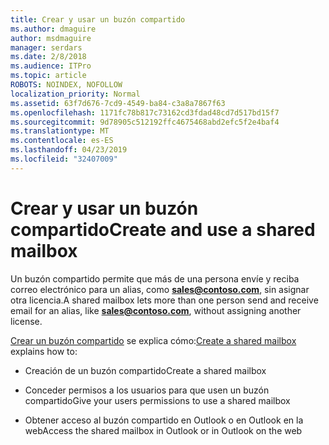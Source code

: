 ```yaml
---
title: Crear y usar un buzón compartido
ms.author: dmaguire
author: msdmaguire
manager: serdars
ms.date: 2/8/2018
ms.audience: ITPro
ms.topic: article
ROBOTS: NOINDEX, NOFOLLOW
localization_priority: Normal
ms.assetid: 63f7d676-7cd9-4549-ba84-c3a8a7867f63
ms.openlocfilehash: 1171fc78b817c73162cd3fdad48cd7d517bd15f7
ms.sourcegitcommit: 9d78905c512192ffc4675468abd2efc5f2e4baf4
ms.translationtype: MT
ms.contentlocale: es-ES
ms.lasthandoff: 04/23/2019
ms.locfileid: "32407009"
---
```

# <a name="create-and-use-a-shared-mailbox"></a><span data-ttu-id="4eaa7-102">Crear y usar un buzón compartido</span><span class="sxs-lookup"><span data-stu-id="4eaa7-102">Create and use a shared mailbox</span></span>

<span data-ttu-id="4eaa7-103">Un buzón compartido permite que más de una persona envíe y reciba correo electrónico para un alias, como **sales@contoso.com**, sin asignar otra licencia.</span><span class="sxs-lookup"><span data-stu-id="4eaa7-103">A shared mailbox lets more than one person send and receive email for an alias, like **sales@contoso.com**, without assigning another license.</span></span>
  
<span data-ttu-id="4eaa7-104">[Crear un buzón compartido](https://support.office.com/article/Create-a-shared-mailbox-871a246d-3acd-4bba-948e-5de8be0544c9) se explica cómo:</span><span class="sxs-lookup"><span data-stu-id="4eaa7-104">[Create a shared mailbox](https://support.office.com/article/Create-a-shared-mailbox-871a246d-3acd-4bba-948e-5de8be0544c9) explains how to:</span></span> 
  
- <span data-ttu-id="4eaa7-105">Creación de un buzón compartido</span><span class="sxs-lookup"><span data-stu-id="4eaa7-105">Create a shared mailbox</span></span>
    
- <span data-ttu-id="4eaa7-106">Conceder permisos a los usuarios para que usen un buzón compartido</span><span class="sxs-lookup"><span data-stu-id="4eaa7-106">Give your users permissions to use a shared mailbox</span></span>
    
- <span data-ttu-id="4eaa7-107">Obtener acceso al buzón compartido en Outlook o en Outlook en la web</span><span class="sxs-lookup"><span data-stu-id="4eaa7-107">Access the shared mailbox in Outlook or in Outlook on the web</span></span>
    

